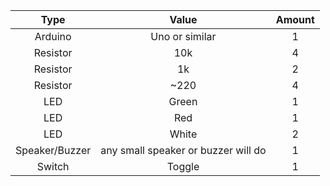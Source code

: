 | Type | Value | Amount |
|:---:|:---:|:---:|
| Arduino | Uno or similar | 1 |
| Resistor | 10k | 4 |
| Resistor | 1k | 2 |
| Resistor | ~220 | 4 |
| LED | Green | 1 |
| LED | Red | 1 |
| LED | White | 2 |
| Speaker/Buzzer | any small speaker or buzzer will do | 1 |
| Switch | Toggle | 1 |
